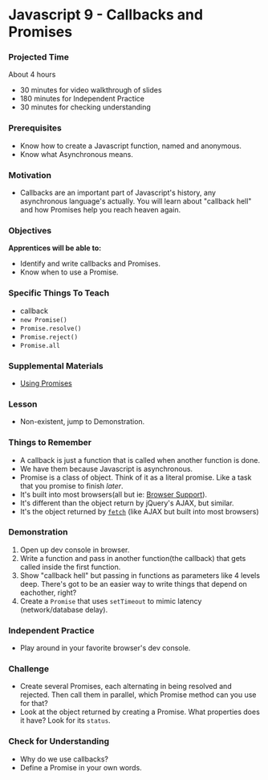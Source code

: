# Javascript 9 - Callbacks and Promises

### Projected Time
About 4 hours
- 30 minutes for video walkthrough of slides
- 180 minutes for Independent Practice
- 30 minutes for checking understanding

### Prerequisites
- Know how to create a Javascript function, named and anonymous.
- Know what Asynchronous means.

### Motivation
- Callbacks are an important part of Javascript's history, any asynchronous language's actually. You will learn about "callback hell" and how Promises help you reach heaven again.

### Objectives
**Apprentices will be able to:**
- Identify and write callbacks and Promises.
- Know when to use a Promise.

### Specific Things To Teach
- callback
- `new Promise()`
- `Promise.resolve()`
- `Promise.reject()`
- `Promise.all`

### Supplemental Materials
- [Using Promises](https://developer.mozilla.org/en-US/docs/Web/JavaScript/Guide/Using_promises)

### Lesson
- Non-existent, jump to Demonstration.

### Things to Remember
- A callback is just a function that is called when another function is done. 
- We have them because Javascript is asynchronous.
- Promise is a class of object. Think of it as a literal promise. Like a task that you promise to finish _later_.
- It's built into most browsers(all but ie: [Browser Support](https://developer.mozilla.org/en-US/docs/Web/JavaScript/Reference/Global_Objects/Promise#Browser_compatibility)).
- It's different than the object return by jQuery's AJAX, but similar.
- It's the object returned by [`fetch`](https://developer.mozilla.org/en-US/docs/Web/API/Fetch_API) (like AJAX but built into most browsers)

### Demonstration
1. Open up dev console in browser.
2. Write a function and pass in another function(the callback) that gets called inside the first function.
3. Show "callback hell" but passing in functions as parameters like 4 levels deep. There's got to be an easier way to write things that depend on eachother, right?
4. Create a `Promise` that uses `setTimeout` to mimic latency (network/database delay).

### Independent Practice
- Play around in your favorite browser's dev console.

### Challenge
- Create several Promises, each alternating in being resolved and rejected. Then call them in parallel, which Promise method can you use for that?
- Look at the object returned by creating a Promise. What properties does it have? Look for its `status`.

### Check for Understanding
- Why do we use callbacks?
- Define a Promise in your own words.